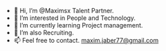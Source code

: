 - 👋 Hi, I’m @Maximsx Talent Partner.
- 👀 I’m interested in People and Technology.
- 🌱 I’m currently learning Project management.
- 💞️ I’m also Recruiting.
- 📫 Feel free to contact. 
  maxim.jaber77@gmail.com

<!---
Maximsx/Maximsx is a ✨ special ✨ repository because its `README.md` (this file) appears on your GitHub profile.
You can click the Preview link to take a look at your changes.
--->
